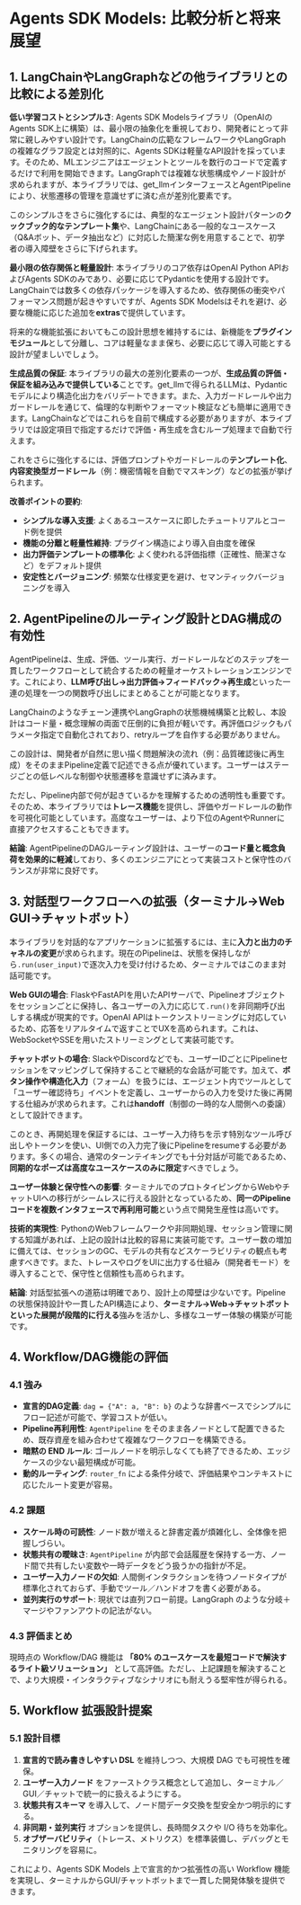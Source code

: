 # Agents SDK Models: 比較分析と将来展望

## 1. LangChainやLangGraphなどの他ライブラリとの比較による差別化

**低い学習コストとシンプルさ**: Agents SDK Modelsライブラリ（OpenAIのAgents SDK上に構築）は、最小限の抽象化を重視しており、開発者にとって非常に親しみやすい設計です。LangChainの広範なフレームワークやLangGraphの複雑なグラフ設定とは対照的に、Agents SDKは軽量なAPI設計を採っています。そのため、MLエンジニアはエージェントとツールを数行のコードで定義するだけで利用を開始できます。LangGraphでは複雑な状態構成やノード設計が求められますが、本ライブラリでは、get\_llmインターフェースとAgentPipelineにより、状態遷移の管理を意識せずに済む点が差別化要素です。

このシンプルさをさらに強化するには、典型的なエージェント設計パターンの**クックブック的なテンプレート集**や、LangChainにある一般的なユースケース（Q\&Aボット、データ抽出など）に対応した簡潔な例を用意することで、初学者の導入障壁をさらに下げられます。

**最小限の依存関係と軽量設計**: 本ライブラリのコア依存はOpenAI Python APIおよびAgents SDKのみであり、必要に応じてPydanticを使用する設計です。LangChainでは数多くの依存パッケージを導入するため、依存関係の衝突やパフォーマンス問題が起きやすいですが、Agents SDK Modelsはそれを避け、必要な機能に応じた追加を**extras**で提供しています。

将来的な機能拡張においてもこの設計思想を維持するには、新機能を**プラグインモジュール**として分離し、コアは軽量なまま保ち、必要に応じて導入可能とする設計が望ましいでしょう。

**生成品質の保証**: 本ライブラリの最大の差別化要素の一つが、**生成品質の評価・保証を組み込みで提供している**ことです。get\_llmで得られるLLMは、Pydanticモデルにより構造化出力をバリデートできます。また、入力ガードレールや出力ガードレールを通じて、倫理的な判断やフォーマット検証なども簡単に適用できます。LangChainなどではこれらを自前で構成する必要がありますが、本ライブラリでは設定項目で指定するだけで評価・再生成を含むループ処理まで自動で行えます。

これをさらに強化するには、評価プロンプトやガードレールの**テンプレート化**、**内容変換型ガードレール**（例：機密情報を自動でマスキング）などの拡張が挙げられます。

**改善ポイントの要約**:

* **シンプルな導入支援**: よくあるユースケースに即したチュートリアルとコード例を提供
* **機能の分離と軽量性維持**: プラグイン構造により導入自由度を確保
* **出力評価テンプレートの標準化**: よく使われる評価指標（正確性、簡潔さなど）をデフォルト提供
* **安定性とバージョニング**: 頻繁な仕様変更を避け、セマンティックバージョニングを導入

## 2. AgentPipelineのルーティング設計とDAG構成の有効性

AgentPipelineは、生成、評価、ツール実行、ガードレールなどのステップを一貫したワークフローとして統合するための軽量オーケストレーションエンジンです。これにより、**LLM呼び出し→出力評価→フィードバック→再生成**といった一連の処理を一つの関数呼び出しにまとめることが可能となります。

LangChainのようなチェーン連携やLangGraphの状態機械構築と比較し、本設計はコード量・概念理解の両面で圧倒的に負担が軽いです。再評価ロジックもパラメータ指定で自動化されており、retryループを自作する必要がありません。

この設計は、開発者が自然に思い描く問題解決の流れ（例：品質確認後に再生成）をそのままPipeline定義で記述できる点が優れています。ユーザーはステージごとの低レベルな制御や状態遷移を意識せずに済みます。

ただし、Pipeline内部で何が起きているかを理解するための透明性も重要です。そのため、本ライブラリでは**トレース機能**を提供し、評価やガードレールの動作を可視化可能としています。高度なユーザーは、より下位のAgentやRunnerに直接アクセスすることもできます。

**結論**: AgentPipelineのDAGルーティング設計は、ユーザーの**コード量と概念負荷を効果的に軽減**しており、多くのエンジニアにとって実装コストと保守性のバランスが非常に良好です。

## 3. 対話型ワークフローへの拡張（ターミナル→Web GUI→チャットボット）

本ライブラリを対話的なアプリケーションに拡張するには、主に**入力と出力のチャネルの変更**が求められます。現在のPipelineは、状態を保持しながら`.run(user_input)`で逐次入力を受け付けるため、ターミナルではこのまま対話可能です。

**Web GUIの場合**: FlaskやFastAPIを用いたAPIサーバで、Pipelineオブジェクトをセッションごとに保持し、各ユーザーの入力に応じて`.run()`を非同期呼び出しする構成が現実的です。OpenAI APIはトークンストリーミングに対応しているため、応答をリアルタイムで返すことでUXを高められます。これは、WebSocketやSSEを用いたストリーミングとして実装可能です。

**チャットボットの場合**: SlackやDiscordなどでも、ユーザーIDごとにPipelineセッションをマッピングして保持することで継続的な会話が可能です。加えて、**ボタン操作や構造化入力**（フォーム）を扱うには、エージェント内でツールとして「ユーザー確認待ち」イベントを定義し、ユーザーからの入力を受けた後に再開する仕組みが求められます。これは**handoff**（制御の一時的な人間側への委譲）として設計できます。

このとき、再開処理を保証するには、ユーザー入力待ちを示す特別なツール呼び出しやトークンを使い、UI側での入力完了後にPipelineをresumeする必要があります。多くの場合、通常のターンテイキングでも十分対話が可能であるため、**同期的なポーズは高度なユースケースのみに限定**すべきでしょう。

**ユーザー体験と保守性への影響**: ターミナルでのプロトタイピングからWebやチャットUIへの移行がシームレスに行える設計となっているため、**同一のPipelineコードを複数インタフェースで再利用可能**という点で開発生産性は高いです。

**技術的実現性**: PythonのWebフレームワークや非同期処理、セッション管理に関する知識があれば、上記の設計は比較的容易に実装可能です。ユーザー数の増加に備えては、セッションのGC、モデルの共有などスケーラビリティの観点も考慮すべきです。また、トレースやログをUIに出力する仕組み（開発者モード）を導入することで、保守性と信頼性も高められます。

**結論**: 対話型拡張への道筋は明確であり、設計上の障壁は少ないです。Pipelineの状態保持設計や一貫したAPI構造により、**ターミナル→Web→チャットボットといった展開が段階的に行える**強みを活かし、多様なユーザー体験の構築が可能です。

## 4. Workflow/DAG機能の評価

### 4.1 強み

* **宣言的DAG定義**: `dag = {"A": a, "B": b}` のような辞書ベースでシンプルにフロー記述が可能で、学習コストが低い。
* **Pipeline再利用性**: `AgentPipeline` をそのまま各ノードとして配置できるため、既存資産を組み合わせて複雑なワークフローを構築できる。
* **暗黙の END ルール**: ゴールノードを明示しなくても終了できるため、エッジケースの少ない最短構成が可能。
* **動的ルーティング**: `router_fn` による条件分岐で、評価結果やコンテキストに応じたルート変更が容易。

### 4.2 課題

* **スケール時の可読性**: ノード数が増えると辞書定義が煩雑化し、全体像を把握しづらい。
* **状態共有の曖昧さ**: `AgentPipeline` が内部で会話履歴を保持する一方、ノード間で共有したい変数や一時データをどう扱うかの指針が不足。
* **ユーザー入力ノードの欠如**: 人間側インタラクションを待つノードタイプが標準化されておらず、手動でツール／ハンドオフを書く必要がある。
* **並列実行のサポート**: 現状では直列フロー前提。LangGraph のような分岐＋マージやファンアウトの記法がない。

### 4.3 評価まとめ

現時点の Workflow/DAG 機能は **「80% のユースケースを最短コードで解決するライト級ソリューション」** として高評価。ただし、上記課題を解決することで、より大規模・インタラクティブなシナリオにも耐えうる堅牢性が得られる。

## 5. Workflow 拡張設計提案

### 5.1 設計目標

1. **宣言的で読み書きしやすい DSL** を維持しつつ、大規模 DAG でも可視性を確保。
2. **ユーザー入力ノード** をファーストクラス概念として追加し、ターミナル／GUI／チャットで統一的に扱えるようにする。
3. **状態共有スキーマ** を導入して、ノード間データ交換を型安全かつ明示的にする。
4. **非同期・並列実行** オプションを提供し、長時間タスクや I/O 待ちを効率化。
5. **オブザーバビリティ**（トレース、メトリクス）を標準装備し、デバッグとモニタリングを容易に。

これにより、Agents SDK Models 上で宣言的かつ拡張性の高い Workflow 機能を実現し、ターミナルからGUI/チャットボットまで一貫した開発体験を提供できます。
